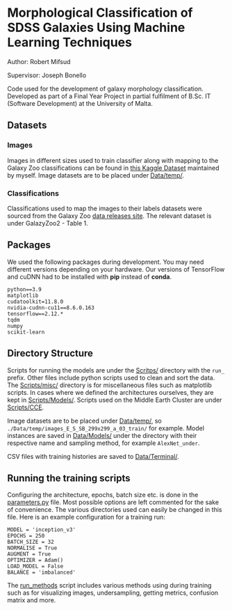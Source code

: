 <!-- 
    I recommend you open this file in an editor supporting markdown such as vscode which has an inbuilt preview feature (top right corner).
    https://stackedit.io/app work well too, but directory/file links will naturally not work.
 -->

# Morphological Classification of SDSS Galaxies Using Machine Learning Techniques
Author: Robert Mifsud

Supervisor: Joseph Bonello

Code used for the development of galaxy morphology classification. Developed as part of a Final Year Project in partial fulfilment of B.Sc. IT (Software Development) at the University of Malta.

## Datasets

### Images
Images in different sizes used to train classifier along with mapping to the Galaxy Zoo classifications can be found in [this Kaggle Dataset](https://www.kaggle.com/datasets/robertmifsud/resized-reduced-gz2-images) maintained by myself.
Image datasets are to be placed under [Data/temp/](./Data/temp/).

### Classifications
Classifications used to map the images to their labels datasets were sourced from the Galaxy Zoo [data releases site](https://data.galaxyzoo.org/).
The relevant dataset is under GalazyZoo2 - Table 1.

## Packages
We used the following packages during development. You may need different versions depending on your hardware. 
Our versions of TensorFlow and cuDNN had to be installed with **pip** instead of **conda**.
```
python==3.9
matplotlib
cudatoolkit=11.8.0
nvidia-cudnn-cu11==8.6.0.163
tensorflow==2.12.*
tqdm
numpy
scikit-learn
```

## Directory Structure
Scripts for running the models are under the [Scritps/](./Scripts/) directory with the ```run_``` prefix.
Other files include python scripts used to clean and sort the data.
The [Scripts/misc/](./Scripts/misc/) directory is for miscellaneous files such as matplotlib scripts.
In cases where we defined the architectures ourselves, they are kept in [Scripts/Models/](./Scripts/models/).
Scripts used on the Middle Earth Cluster are under [Scripts/CCE](./Scripts/CCE/Scripts/).

Image datasets are to be placed under [Data/temp/](./Data/temp/), so ```./Data/temp/images_E_S_SB_299x299_a_03_train/``` for example.
Model instances are saved in [Data/Models/](./Data/Models/) under the directory with their respective name and sampling method, for example ```AlexNet_under```.

CSV files with training histories are saved to [Data/Terminal/](./Data/Terminal/).

## Running the training scripts
Configuring the architecture, epochs, batch size etc. is done in the [parameters.py](./Scripts/parameters.py) file. Most possible options are left commented for the sake of convenience.
The various directories used can easily be changed in this file.
Here is an example configuration for a training run:
```
MODEL = 'inception_v3'
EPOCHS = 250
BATCH_SIZE = 32
NORMALISE = True
AUGMENT = True
OPTIMIZER = Adam()
LOAD_MODEL = False
BALANCE = 'imbalanced'
```

The [run_methods](./Scripts/run_methods.py) script includes various methods using during training such as for visualizing images, undersampling, getting metrics, confusion matrix and more.
